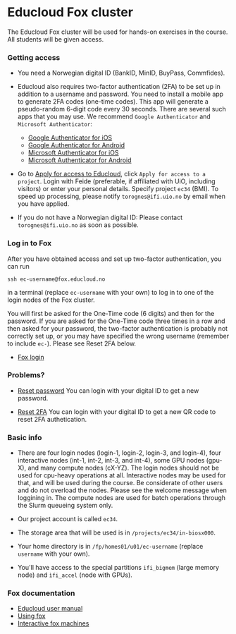 # Educloud Fox cluster

The Educloud Fox cluster will be used for hands-on exercises in the course. All students will be given access.


### Getting access

* You need a Norwegian digital ID (BankID, MinID, BuyPass, Commfides).

* Educloud also requires two-factor authentication (2FA) to be set up in addition to a username and password. You need to install a mobile app to generate 2FA codes (one-time codes). This app will generate a pseudo-random 6-digit code every 30 seconds. There are several such apps that you may use. We recommend `Google Authenticator` and `Microsoft Authenticator`:

   * [Google Authenticator for iOS](https://apps.apple.com/us/app/google-authenticator/id388497605)
   * [Google Authenticator for Android](https://play.google.com/store/apps/details?id=com.google.android.apps.authenticator2)
   * [Microsoft Authenticator for iOS](https://apps.apple.com/us/app/microsoft-authenticator/id983156458)
   * [Microsoft Authenticator for Android](https://play.google.com/store/apps/details?id=com.azure.authenticator)

* Go to [Apply for access to Educloud](https://research.educloud.no/register), click `Apply for access to a project`. Login with Feide (preferable, if affiliated with UiO, including visitors) or enter your personal details. Specify project `ec34` (BMI). To speed up processing, please notify `torognes@ifi.uio.no` by email when you have applied.

* If you do not have a Norwegian digital ID: Please contact `torognes@ifi.uio.no` as soon as possible.


### Log in to Fox

After you have obtained access and set up two-factor authentication, you can run
```
ssh ec-username@fox.educloud.no
```
in a terminal (replace `ec-username` with your own) to log in to one of the login nodes of the Fox cluster.

You will first be asked for the One-Time code (6 digits) and then for the password. If you are asked for the One-Time code three times in a row and then asked for your password, the two-factor authentication is probably not correctly set up, or you may have specified the wrong username (remember to include `ec-`). Please see Reset 2FA below.

* [Fox login](https://www.uio.no/english/services/it/research/platforms/edu-research/help/login-fox.html)


### Problems?

* [Reset password](https://research.educloud.no/password_reset) You can login with your digital ID to get a new password.

* [Reset 2FA](https://research.educloud.no/2fa_reset) You can login with your digital ID to get a new QR code to reset 2FA authetication.


### Basic info

* There are four login nodes (login-1, login-2, login-3, and login-4), four interactive nodes (int-1, int-2, int-3, and int-4), some GPU nodes (gpu-X), and many compute nodes (cX-YZ). The login nodes should not be used for cpu-heavy operations at all. Interactive nodes may be used for that, and will be used during the course. Be considerate of other users and do not overload the nodes. Please see the welcome message when loggining in. The compute nodes are used for batch operations through the Slurm queueing system only.

* Our project account is called `ec34`.

* The storage area that will be used is in `/projects/ec34/in-biosx000`.

* Your home directory is in `/fp/homes01/u01/ec-username` (replace `username` with your own).

* You'll have access to the special partitions `ifi_bigmem` (large memory node) and `ìfi_accel` (node with GPUs).


### Fox documentation

* [Educloud user manual](https://www.uio.no/english/services/it/research/platforms/edu-research/help/)
* [Using fox](https://www.uio.no/english/services/it/research/platforms/edu-research/help/hpc/docs/fox/index.md)
* [Interactive fox machines](https://www.uio.no/english/services/it/research/platforms/edu-research/help/hpc/docs/fox/interactive-machines.md)

